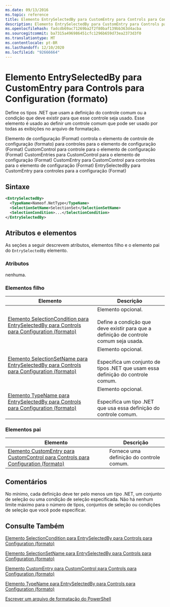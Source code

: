 ```yaml
---
ms.date: 09/13/2016
ms.topic: reference
title: Elemento EntrySelectedBy para CustomEntry para Controls para Configuration (formato)
description: Elemento EntrySelectedBy para CustomEntry para Controls para Configuration (formato)
ms.openlocfilehash: fadcdb69ac71269ba2f2f80baf139bb363d4acba
ms.sourcegitcommit: ba7315a496986451cfc1296b659d73ea2373d3f0
ms.translationtype: MT
ms.contentlocale: pt-BR
ms.lasthandoff: 12/10/2020
ms.locfileid: "92666664"
---
```

# <a name="entryselectedby-element-for-customentry-for-controls-for-configuration-format"></a>Elemento EntrySelectedBy para CustomEntry para Controls para Configuration (formato)

Define os tipos .NET que usam a definição do controle comum ou a condição que deve existir para que esse controle seja usado. Esse elemento é usado ao definir um controle comum que pode ser usado por todas as exibições no arquivo de formatação.

Elemento de configuração (Format) controla o elemento de controle de configuração (formato) para controles para o elemento de configuração (Format) CustomControl para controle para o elemento de configuração (Format) CustomEntries para CustomControl para o elemento de configuração (Format) CustomEntry para CustomControl para controles para o elemento de configuração (Format) EntrySelectedBy para CustomEntry para controles para a configuração (Format)

## <a name="syntax"></a>Sintaxe

```xml
<EntrySelectedBy>
  <TypeName>Nameof.NetType</TypeName>
  <SelectionSetName>SelectionSet</SelectionSetName>
  <SelectionCondition>...</SelectionCondition>
</EntrySelectedBy>
```

## <a name="attributes-and-elements"></a>Atributos e elementos

As seções a seguir descrevem atributos, elementos filho e o elemento pai do `EntrySelectedBy` elemento.

### <a name="attributes"></a>Atributos

nenhuma.

### <a name="child-elements"></a>Elementos filho

|Elemento|Descrição|
|-------------|-----------------|
|[Elemento SelectionCondition para EntrySelectedBy para Controls para Configuration (formato)](./selectioncondition-element-for-entryselectedby-for-controls-for-configuration-format.md)|Elemento opcional.<br /><br /> Define a condição que deve existir para que a definição de controle comum seja usada.|
|[Elemento SelectionSetName para EntrySelectedBy para Controls para Configuration (formato)](./selectionsetname-element-for-selectioncondition-for-controls-for-configuration-format.md)|Elemento opcional.<br /><br /> Especifica um conjunto de tipos .NET que usam essa definição do controle comum.|
|[Elemento TypeName para EntrySelectedBy para Controls para Configuration (formato)](./typename-element-for-entryselectedby-for-controls-for-configuration-format.md)|Elemento opcional.<br /><br /> Especifica um tipo .NET que usa essa definição do controle comum.|

### <a name="parent-elements"></a>Elementos pai

|Elemento|Descrição|
|-------------|-----------------|
|[Elemento CustomEntry para CustomControl para Controls para Configuration (formato)](./customentry-element-for-customcontrol-for-controls-for-configuration-format.md)|Fornece uma definição do controle comum.|

## <a name="remarks"></a>Comentários

No mínimo, cada definição deve ter pelo menos um tipo .NET, um conjunto de seleção ou uma condição de seleção especificada. Não há nenhum limite máximo para o número de tipos, conjuntos de seleção ou condições de seleção que você pode especificar.

## <a name="see-also"></a>Consulte Também

[Elemento SelectionCondition para EntrySelectedBy para Controls para Configuration (formato)](./selectioncondition-element-for-entryselectedby-for-controls-for-configuration-format.md)

[Elemento SelectionSetName para EntrySelectedBy para Controls para Configuration (formato)](./selectionsetname-element-for-selectioncondition-for-controls-for-configuration-format.md)

[Elemento CustomEntry para CustomControl para Controls para Configuration (formato)](./customentry-element-for-customcontrol-for-controls-for-configuration-format.md)

[Elemento TypeName para EntrySelectedBy para Controls para Configuration (formato)](./typename-element-for-selectioncondition-for-controls-for-configuration-format.md)

[Escrever um arquivo de formatação do PowerShell](./writing-a-powershell-formatting-file.md)
